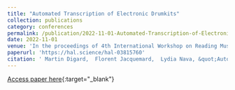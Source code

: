 ```yaml
---
title: "Automated Transcription of Electronic Drumkits"
collection: publications
category: conferences
permalink: /publication/2022-11-01-Automated-Transcription-of-Electronic-Drumkits
date: 2022-11-01
venue: 'In the proceedings of 4th International Workshop on Reading Music Systems (WoRMS)'
paperurl: 'https://hal.science/hal-03815760'
citation: ' Martin Digard,  Florent Jacquemard,  Lydia Nava, &quot;Automated Transcription of Electronic Drumkits.&quot; In the proceedings of 4th International Workshop on Reading Music Systems (WoRMS), 2022.'
---
```

[Access paper here](https://hal.science/hal-03815760){:target="_blank"}
